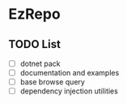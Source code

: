 # EzRepo

## TODO List

- [ ] dotnet pack
- [ ] documentation and examples
- [ ] base browse query
- [ ] dependency injection utilities